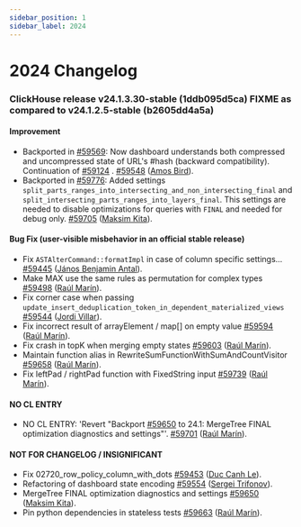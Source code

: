 ```yaml
---
sidebar_position: 1
sidebar_label: 2024
---
```


# 2024 Changelog

### ClickHouse release v24.1.3.30-stable (1ddb095d5ca) FIXME as compared to v24.1.2.5-stable (b2605dd4a5a)

#### Improvement
* Backported in [#59569](https://github.com/ClickHouse/ClickHouse/issues/59569): Now dashboard understands both compressed and uncompressed state of URL's #hash (backward compatibility). Continuation of [#59124](https://github.com/ClickHouse/ClickHouse/issues/59124) . [#59548](https://github.com/ClickHouse/ClickHouse/pull/59548) ([Amos Bird](https://github.com/amosbird)).
* Backported in [#59776](https://github.com/ClickHouse/ClickHouse/issues/59776): Added settings `split_parts_ranges_into_intersecting_and_non_intersecting_final` and `split_intersecting_parts_ranges_into_layers_final`. This settings are needed to disable optimizations for queries with `FINAL` and needed for debug only. [#59705](https://github.com/ClickHouse/ClickHouse/pull/59705) ([Maksim Kita](https://github.com/kitaisreal)).

#### Bug Fix (user-visible misbehavior in an official stable release)

* Fix `ASTAlterCommand::formatImpl` in case of column specific settings… [#59445](https://github.com/ClickHouse/ClickHouse/pull/59445) ([János Benjamin Antal](https://github.com/antaljanosbenjamin)).
* Make MAX use the same rules as permutation for complex types [#59498](https://github.com/ClickHouse/ClickHouse/pull/59498) ([Raúl Marín](https://github.com/Algunenano)).
* Fix corner case when passing `update_insert_deduplication_token_in_dependent_materialized_views` [#59544](https://github.com/ClickHouse/ClickHouse/pull/59544) ([Jordi Villar](https://github.com/jrdi)).
* Fix incorrect result of arrayElement / map[] on empty value [#59594](https://github.com/ClickHouse/ClickHouse/pull/59594) ([Raúl Marín](https://github.com/Algunenano)).
* Fix crash in topK when merging empty states [#59603](https://github.com/ClickHouse/ClickHouse/pull/59603) ([Raúl Marín](https://github.com/Algunenano)).
* Maintain function alias in RewriteSumFunctionWithSumAndCountVisitor [#59658](https://github.com/ClickHouse/ClickHouse/pull/59658) ([Raúl Marín](https://github.com/Algunenano)).
* Fix leftPad / rightPad function with FixedString input [#59739](https://github.com/ClickHouse/ClickHouse/pull/59739) ([Raúl Marín](https://github.com/Algunenano)).

#### NO CL ENTRY

* NO CL ENTRY:  'Revert "Backport [#59650](https://github.com/ClickHouse/ClickHouse/issues/59650) to 24.1: MergeTree FINAL optimization diagnostics and settings"'. [#59701](https://github.com/ClickHouse/ClickHouse/pull/59701) ([Raúl Marín](https://github.com/Algunenano)).

#### NOT FOR CHANGELOG / INSIGNIFICANT

* Fix 02720_row_policy_column_with_dots [#59453](https://github.com/ClickHouse/ClickHouse/pull/59453) ([Duc Canh Le](https://github.com/canhld94)).
* Refactoring of dashboard state encoding [#59554](https://github.com/ClickHouse/ClickHouse/pull/59554) ([Sergei Trifonov](https://github.com/serxa)).
* MergeTree FINAL optimization diagnostics and settings [#59650](https://github.com/ClickHouse/ClickHouse/pull/59650) ([Maksim Kita](https://github.com/kitaisreal)).
* Pin python dependencies in stateless tests [#59663](https://github.com/ClickHouse/ClickHouse/pull/59663) ([Raúl Marín](https://github.com/Algunenano)).


